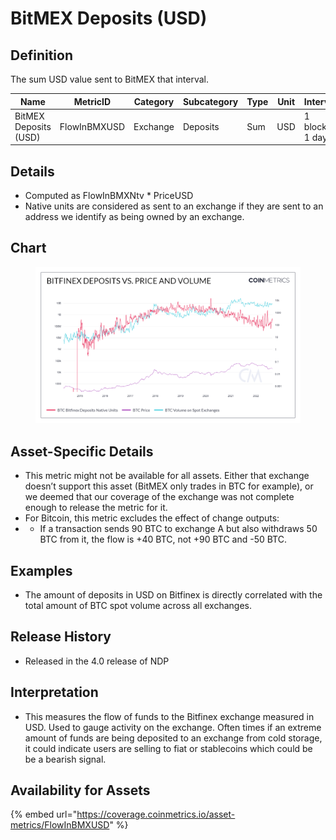 # BitMEX Deposits (USD)

## Definition

The sum USD value sent to BitMEX that interval.

| Name                  | MetricID     | Category | Subcategory | Type | Unit | Interval       |
| --------------------- | ------------ | -------- | ----------- | ---- | ---- | -------------- |
| BitMEX Deposits (USD) | FlowInBMXUSD | Exchange | Deposits    | Sum  | USD  | 1 block, 1 day |

## Details

* Computed as FlowInBMXNtv \* PriceUSD
* Native units are considered as sent to an exchange if they are sent to an address we identify as being owned by an exchange.

## Chart

<figure><img src="../../.gitbook/assets/Bitfinex_Deposits_Vs._Price_and_Volume.png" alt=""><figcaption></figcaption></figure>



## Asset-Specific Details

* This metric might not be available for all assets. Either that exchange doesn’t support this asset (BitMEX only trades in BTC for example), or we deemed that our coverage of the exchange was not complete enough to release the metric for it.
* For Bitcoin, this metric excludes the effect of change outputs:
*
  * If a transaction sends 90 BTC to exchange A but also withdraws 50 BTC from it, the flow is +40 BTC, not +90 BTC and -50 BTC.

## Examples

* The amount of deposits in USD on Bitfinex is directly correlated with the total amount of BTC spot volume across all exchanges.

## Release History

* Released in the 4.0 release of NDP

## Interpretation

* This measures the flow of funds to the Bitfinex exchange measured in USD. Used to gauge activity on the exchange. Often times if an extreme amount of funds are being deposited to an exchange from cold storage, it could indicate users are selling to fiat or stablecoins which could be be a bearish signal.

## Availability for Assets

{% embed url="https://coverage.coinmetrics.io/asset-metrics/FlowInBMXUSD" %}
